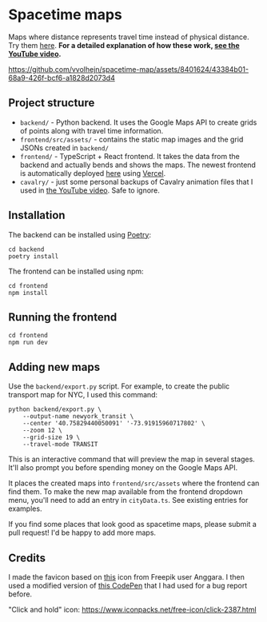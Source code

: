 # Spacetime maps

Maps where distance represents travel time instead of physical distance.
Try them [here](https://maps.vvolhejn.com).
**For a detailed explanation of how these work, [see the YouTube video](https://www.youtube.com/watch?v=rC2VQ-oyDG0).**

https://github.com/vvolhejn/spacetime-map/assets/8401624/43384b01-68a9-426f-bcf6-a1828d2073d4

## Project structure

- `backend/` - Python backend. It uses the Google Maps API to create grids of points along with travel time information.
- `frontend/src/assets/` - contains the static map images and the grid JSONs created in `backend/`
- `frontend/` - TypeScript + React frontend. It takes the data from the backend and actually bends and shows the maps.
  The newest frontend is automatically deployed [here](https://maps.vvolhejn.com) using [Vercel](https://vercel.com/).
- `cavalry/` - just some personal backups of Cavalry animation files that I used in [the YouTube video](https://www.youtube.com/watch?v=rC2VQ-oyDG0).
  Safe to ignore.

## Installation

The backend can be installed using [Poetry](https://python-poetry.org/):

```shell
cd backend
poetry install
```

The frontend can be installed using npm:
```shell
cd frontend
npm install
```

## Running the frontend

```shell
cd frontend
npm run dev
```

## Adding new maps

Use the `backend/export.py` script. For example, to create the public transport map for NYC, I used this command:

```shell
python backend/export.py \
    --output-name newyork_transit \
    --center '40.75829440050091' '-73.91915960717802' \
    --zoom 12 \
    --grid-size 19 \
    --travel-mode TRANSIT
```

This is an interactive command that will preview the map in several stages. It'll also prompt you before spending
money on the Google Maps API.

It places the created maps into `frontend/src/assets` where the frontend can find them.
To make the new map available from the frontend dropdown menu, you'll need to add an entry in `cityData.ts`.
See existing entries for examples.

If you find some places that look good as spacetime maps, please submit a pull request!
I'd be happy to add more maps.

## Credits

I made the favicon based on [this](https://www.freepik.com/icon/map-pin_9356230) icon from Freepik user Anggara.
I then used a modified version of [this CodePen](https://codepen.io/V-clav-Volhejn/pen/KKbmKVb?editors=1010)
that I had used for a bug report before.

"Click and hold" icon: https://www.iconpacks.net/free-icon/click-2387.html